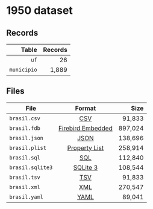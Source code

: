 # 1950 dataset

## Records

|       Table | Records |
| -----------:| -------:|
|        `uf` |      26 |
| `municipio` |   1,889 |

## Files

| File             | Format                                                                                 |      Size |
| ---------------- |:--------------------------------------------------------------------------------------:| ---------:|
| `brasil.csv`     | [CSV](https://en.wikipedia.org/wiki/Comma-separated_values)                            |    91,833 |
| `brasil.fdb`     | [Firebird Embedded](https://en.wikipedia.org/wiki/Embedded_database#Firebird_Embedded) |   897,024 |
| `brasil.json`    | [JSON](https://en.wikipedia.org/wiki/JSON)                                             |   138,696 |
| `brasil.plist`   | [Property List](https://en.wikipedia.org/wiki/Property_list)                           |   258,914 |
| `brasil.sql`     | [SQL](https://en.wikipedia.org/wiki/SQL)                                               |   112,840 |
| `brasil.sqlite3` | [SQLite 3](https://en.wikipedia.org/wiki/SQLite)                                       |   108,544 |
| `brasil.tsv`     | [TSV](https://en.wikipedia.org/wiki/Tab-separated_values)                              |    91,833 |
| `brasil.xml`     | [XML](https://en.wikipedia.org/wiki/XML)                                               |   270,547 |
| `brasil.yaml`    | [YAML](https://en.wikipedia.org/wiki/YAML)                                             |    89,041 |
